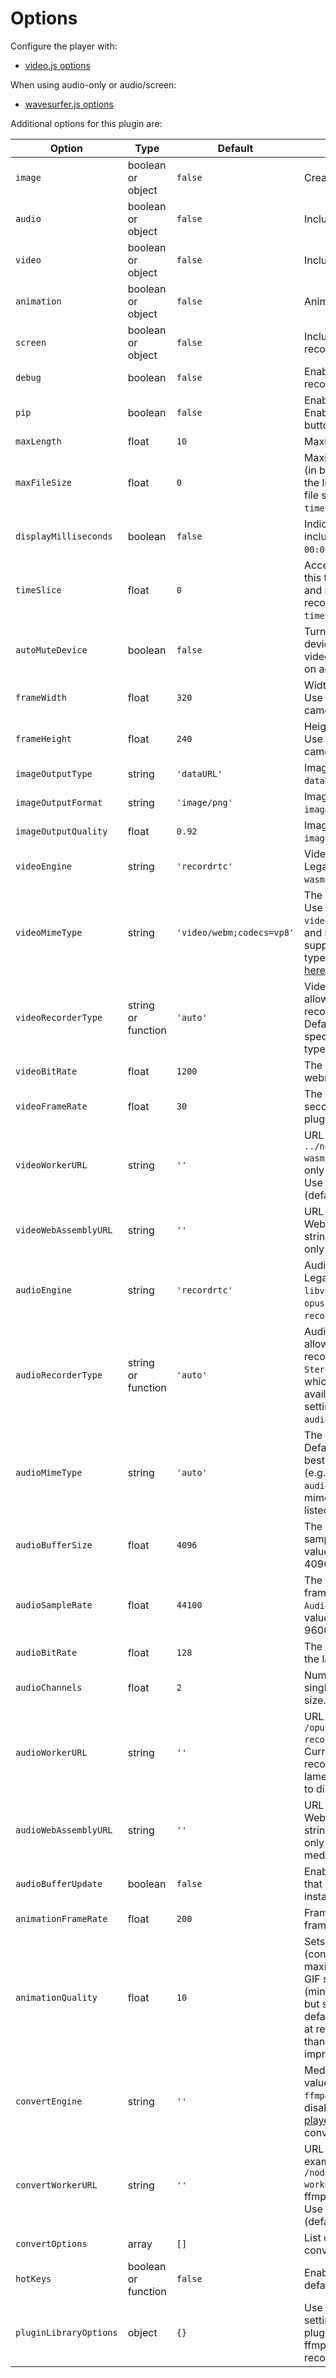 # Options

Configure the player with:

- [video.js options](https://github.com/videojs/video.js/blob/master/docs/guides/options.md)

When using audio-only or audio/screen:

- [wavesurfer.js options](https://wavesurfer-js.org/docs/options.html)

Additional options for this plugin are:

| Option | Type | Default | Description |
| --- | --- | --- | --- |
| `image` | boolean or object | `false` | Create single snapshot image. |
| `audio` | boolean or object | `false` | Include audio in the recorded clip. |
| `video` | boolean or object | `false` | Include video in the recorded clip. |
| `animation` | boolean or object | `false` | Animated GIF without audio. |
| `screen` | boolean or object | `false` | Include screen capture in the recorded clip. |
| `debug` | boolean | `false` | Enables console log messages during recording for debugging purposes. |
| `pip` | boolean | `false` | Enables [Picture-in-Picture support](picture-in-picture.md). Enable to add Picture-in-Picture button to controlbar. |
| `maxLength` | float | `10` | Maximum length of the recorded clip. |
| `maxFileSize` | float | `0` | Maximum file size of a recorded clip (in bytes). Recording will stop when the limit is reached. Default is 0 (no file size limit). Can only be used when `timeSlice` option is also enabled. |
| `displayMilliseconds` | boolean | `false` | Indicates if milliseconds should be included in time displays, e.g. `00:00:000` vs `00:00`. |
| `timeSlice` | float | `0` | Accepts numbers in milliseconds; use this to force intervals-based blobs and receive [timestamps](recorded-data#timestamps) during recording by listening for the `timestamp` event. |
| `autoMuteDevice` | boolean | `false` | Turns off the camera/microphone devices (and light) when audio and/or video recording stops, and turns them on again when recording resumes. |
| `frameWidth` | float | `320` | Width of the recorded video frames. Use [media constraints](media-constraints.md) to change the camera resolution width. |
| `frameHeight` | float | `240` | Height of the recorded video frames. Use [media constraints](media-constraints.md) to change the camera height. |
| `imageOutputType` | string | `'dataURL'` | Image output **type**. Legal values are `dataURL` (base64 string) or `blob`. |
| `imageOutputFormat` | string | `'image/png'` | Image output **format**. Only used if `imageOutputType` equals to `dataURL`. |
| `imageOutputQuality` | float | `0.92` | Image output **quality**. Only used if `imageOutputType` equals to `dataURL`. |
| `videoEngine` | string | `'recordrtc'` | Video recording library/plugin to use. Legal values are `recordrtc` and `webm-wasm`. |
| `videoMimeType` | string | `'video/webm;codecs=vp8'` | The mime type for the video recorder. Use `video/mp4` (Firefox) or `video/webm;codecs=H264` (Chrome 52 and newer) for MP4. A full list of supported MediaRecorder mime-types in the Chrome browser is listed [here](https://cs.chromium.org/chromium/src/third_party/blink/web_tests/fast/mediarecorder/MediaRecorder-isTypeSupported.html) ([browser test](https://www.webrtc-experiment.com/RecordRTC/simple-demos/isTypeSupported.html)). |
| `videoRecorderType` | string or function | `'auto'` | Video recorder type to use. This allows you to specify an alternative recorder class, e.g. `WhammyRecorder`. Defaults to `auto` which let's recordrtc specify the best available recorder type. |
| `videoBitRate` | float | `1200` |  The video bitrate in kbps (only used in webm-wasm plugin). |
| `videoFrameRate` | float | `30` |  The video frame rate in frames per second (only used in webm-wasm plugin). |
| `videoWorkerURL` | string | `''` | URL for the video worker, for example: `../node_modules/webm-wasm/dist/webm-worker.js`. Currently only used for the webm-wasm plugin. Use an empty string '' to disable (default). |
| `videoWebAssemblyURL` | string | `''` | URL for the video worker WebAssembly file. Use an empty string '' to disable (default). Currently only used for the webm-wasm plugin. |
| `audioEngine` | string | `'recordrtc'` | Audio recording library/plugin to use. Legal values are `recordrtc`, `libvorbis.js`, `vmsg`, `opus-recorder`,  `opus-media-recorder`, `lamejs` and `recorder.js`. |
| `audioRecorderType` | string or function | `'auto'` | Audio recorder type to use. This allows you to specify an alternative recorder class, e.g. `StereoAudioRecorder`. Defaults to `auto` which let's recordrtc specify the best available recorder type. Currently this setting is only used with the `recordrtc` `audioEngine`. |
| `audioMimeType` | string | `'auto'` | The mime type for the audio recorder. Defaults to `auto` which will pick the best option available in the browser (e.g. either `audio/wav`, `audio/ogg` or `audio/webm`). A full list of supported mime-types in the Chrome browser is listed [here](https://cs.chromium.org/chromium/src/third_party/blink/web_tests/fast/mediarecorder/MediaRecorder-isTypeSupported.html).|
| `audioBufferSize` | float | `4096` | The size of the audio buffer (in sample-frames per second). Legal values: 0, 256, 512, 1024, 2048, 4096, 8192 and 16384. |
| `audioSampleRate` | float | `44100` | The audio sample rate (in sample-frames per second) at which the `AudioContext` handles audio. Legal values are in the range of 22050 to 96000. |
| `audioBitRate` | float | `128` | The audio bitrate in kbps (only used in the lamejs plugin). |
| `audioChannels` | float | `2` | Number of audio channels. Using a single channel results in a smaller file size. |
| `audioWorkerURL` | string | `''` | URL for the audio worker, for example: `/opus-recorder/build/encoderWorker.min.js`. Currently only used for opus-recorder, opus-media-recorder and lamejs plugins. Use an empty string '' to disable (default). |
| `audioWebAssemblyURL` | string | `''` | URL for the audio worker WebAssembly file. Use an empty string '' to disable (default). Currently only used for the vmsg and opus-media-recorder plugins. |
| `audioBufferUpdate` | boolean | `false` | Enables the `audioBufferUpdate` event that provides real-time `AudioBuffer` instances from the input audio device. |
| `animationFrameRate` | float | `200` | Frame rate for animated GIF (in frames per second). |
| `animationQuality` | float | `10` | Sets quality of color quantization (conversion of images to the maximum 256 colors allowed by the GIF specification). Lower values (minimum = 1) produce better colors, but slow processing significantly. The default produces good color mapping at reasonable speeds. Values greater than 20 do not yield significant improvements in speed. |
| `convertEngine` | string | `''` | Media converter library to use. Legal values are `ts-ebml`, `ffmpeg.wasm` and `ffmpeg.js`. Use an empty string `''` to disable (default). Inspect the [player.convertedData](recorded-data#convert-data) object for the converted data. |
| `convertWorkerURL` | string | `''` | URL for the converter worker, for example: `/node_modules/ffmpeg.js/ffmpeg-worker-mp4.js`. Currently only used for ffmpeg.wasm and ffmpeg.js plugins. Use an empty string '' to disable (default). |
| `convertOptions` | array | `[]` | List of string options to pass to the convert engine. |
| `hotKeys` | boolean or function | `false` | Enable [keyboard hotkeys](hotkeys.md). Disabled by default. |
| `pluginLibraryOptions` | object | `{}` | Use this object to specify additional settings for the library used by the plugin. Currently only used for the ffmpeg.wasm, ffmpeg.js, opus-recorder and vmsg plugins. |
